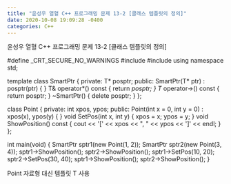 ```yaml
---
title: "윤성우 열혈 C++ 프로그래밍 문제 13-2 [클래스 템플릿의 정의]"
date: 2020-10-08 19:09:28 -0400
categories: C++
---
```


윤성우 열혈 C++ 프로그래밍 문제 13-2 [클래스 템플릿의 정의]



#define _CRT_SECURE_NO_WARNINGS
#include <iostream>
#include <cstring>
using namespace std;

template <typename T>
class SmartPtr {
private:
	T* posptr;
public:
	SmartPtr(T* ptr) : posptr(ptr) { }
	T& operator*() const {
		return *posptr;
	}
	T* operator->() const {
		return posptr;
	}
	~SmartPtr() {
		delete posptr;
	}
};

class Point {
private:
	int xpos, ypos;
public:
	Point(int x = 0, int y = 0) : xpos(x), ypos(y) { }
	void SetPos(int x, int y) {
		xpos = x;
		ypos = y;
	}
	void ShowPosition() const {
		cout << '[' << xpos << ", " << ypos << ']' << endl;
	}
};

int main(void) {
	SmartPtr<Point> sptr1(new Point(1, 2));
	SmartPtr<Point> sptr2(new Point(3, 4));
	sptr1->ShowPosition();
	sptr2->ShowPosition();
	sptr1->SetPos(10, 20);
	sptr2->SetPos(30, 40);
	sptr1->ShowPosition();
	sptr2->ShowPosition();
}

Point 자료형 대신 템플릿 T 사용
